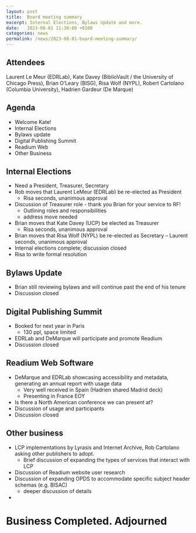 ```yaml
---
layout: post
title:  Board meeting summary
excerpt: Internal Elections, Bylaws Update and more. 
date:   2023-08-01 11:30:00 +0100
categories: news
permalink: /news/2023-08-01-board-meeting-summary/
---
```


Attendees
-----------
Laurent Le Meur (EDRLab),  Kate Davey (BiblioVault / the University of Chicago Press), Brian O’Leary (BISG), Risa Wolf (NYPL), Robert Cartolano (Columbia University), Hadrien Gardeur (De Marque)

Agenda
-----------
- Welcome Kate!
- Internal Elections
- Bylaws update
- Digital Publishing Summit
- Readium Web
- Other Business


Internal Elections
-----------
- Need a President, Treasurer, Secretary
- Rob moves that Laurent LeMeur (EDRLab) be re-elected as President
    - Risa seconds, unanimous approval
- Discussion of Treasurer role - thank you Brian for your service to RF! 
    - Outlining roles and responsibilities
    - address move needed
- Brian moves that Kate Davey (UCP) be elected as Treasurer
    - Risa seconds, unanimous approval
- Brian moves that Risa Wolf (NYPL) be re-elected as Secretary
    – Laurent seconds, unanimous approval
- Internal elections complete; discussion closed
- Risa to write formal resolution


Bylaws Update
-----------
- Brian still reviewing bylaws and will continue past the end of his tenure
- Discussion closed


Digital Publishing Summit
-----------
- Booked for next year in Paris
    - 130 ppl, space limited
- EDRLab and DeMarque will participate and promote Readium
- Discussion closed


Readium Web Software
-----------
- DeMarque and EDRLab showcasing accessibility and metadata, generating an annual report with usage data
    - Very well received in Spain (Hadrien shared Madrid deck)
    - Presenting in France EOY
- Is there a North American conference we can present at?
- Discussion of usage and participants
- Discussion closed


Other business
-----------
- LCP implementations by Lyrasis and Internet Archive, Rob Cartolano asking other publishers to adopt.
    - Brief discussion of expanding the types of services that interact with LCP
- Discussion of Readium website user research
- Discussion of expanding OPDS to accommodate specific subject header schemas (e.g. BISAC) 
    - deeper discussion of details
- 


Business Completed. Adjourned
=======
